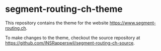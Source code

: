 # segment-routing-ch-theme

This repository contains the theme for the website https://www.segment-routing.ch.

To make changes to the theme, checkout the source repository at https://github.com/INSRapperswil/segment-routing-ch-source.
